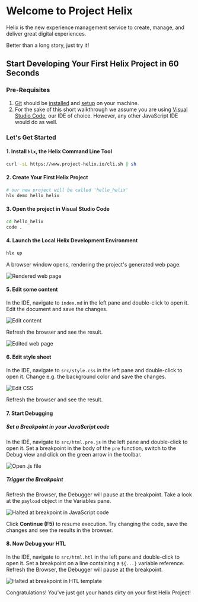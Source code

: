 <!--
/*
* Copyright 2018 Adobe. All rights reserved.
* This file is licensed to you under the Apache License, Version 2.0 (the "License");
* you may not use this file except in compliance with the License. You may obtain a copy
* of the License at http://www.apache.org/licenses/LICENSE-2.0
*
* Unless required by applicable law or agreed to in writing, software distributed under
* the License is distributed on an "AS IS" BASIS, WITHOUT WARRANTIES OR REPRESENTATIONS
* OF ANY KIND, either express or implied. See the License for the specific language
* governing permissions and limitations under the License.
*/
-->

# Welcome to Project Helix

Helix is the new experience management service to create, manage, and deliver great digital experiences.

Better than a long story, just try it!

## Start Developing Your First Helix Project in 60 Seconds

### Pre-Requisites

1. [Git](https://git-scm.com/) should be [installed](https://git-scm.com/book/en/v2/Getting-Started-Installing-Git) and [setup](https://git-scm.com/book/en/v2/Getting-Started-First-Time-Git-Setup) on your machine.
2. For the sake of this short walkthrough we assume you are using [Visual Studio Code](https://code.visualstudio.com), our IDE of choice. However, any other JavaScript IDE would do as well.

### Let's Get Started

#### 1. Install `hlx`, the Helix Command Line Tool

```bash
curl -sL https://www.project-helix.io/cli.sh | sh
```

#### 2. Create Your First Helix Project

```bash
# our new project will be called 'hello_helix'
hlx demo hello_helix
```

#### 3. Open the project in Visual Studio Code

```bash
cd hello_helix
code .
```

#### 4. Launch the Local Helix Development Environment

```bash
hlx up
```

A browser window opens, rendering the project's generated web page.

![Rendered web page](assets/browser.png)

#### 5. Edit some content

In the IDE, navigate to `index.md` in the left pane and double-click to open it. Edit the document and save the changes.

![Edit content](assets/edit-content.png)

Refresh the browser and see the result.

![Edited web page](assets/browser-edited.png)

#### 6. Edit style sheet

In the IDE, navigate to `src/style.css` in the left pane and double-click to open it. Change e.g. the background color and save the changes.

![Edit CSS](assets/edit-css.png)

Refresh the browser and see the result.

#### 7. Start Debugging

##### Set a Breakpoint in your JavaScript code

In the IDE, navigate to `src/html.pre.js` in the left pane and double-click to open it. Set a breakpoint in the body of the `pre` function, switch to the Debug view and click on the green arrow in the toolbar.

![Open .js file](assets/open-js.png)

##### Trigger the Breakpoint

Refresh the Browser, the Debugger will pause at the breakpoint. Take a look at the `payload` object in the Variables pane.

![Halted at breakpoint in JavaScript code](assets/js-breakpoint.png)

Click **Continue (F5)** to resume execution. Try changing the code, save the changes and see the results in the browser.

#### 8. Now Debug your HTL

In the IDE, navigate to `src/html.htl` in the left pane and double-click to open it. Set a breakpoint on a line containing a `${...}` variable reference. Refresh the Browser, the Debugger will pause at the breakpoint.

![Halted at breakpoint in HTL template](assets/htl-breakpoint.png)

Congratulations! You've just got your hands dirty on your first Helix Project!
